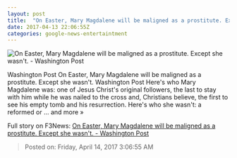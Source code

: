 ```yaml
---
layout: post
title:  "On Easter, Mary Magdalene will be maligned as a prostitute. Except she wasn't. - Washington Post"
date: 2017-04-13 22:06:55Z
categories: google-news-entertaintment
---
```


![On Easter, Mary Magdalene will be maligned as a prostitute. Except she wasn't. - Washington Post](https://img.washingtonpost.com/rf/image_1484w/2010-2019/WashingtonPost/2017/04/13/Local-Enterprise/Images/Merlin_694552.jpg)

Washington Post On Easter, Mary Magdalene will be maligned as a prostitute. Except she wasn't. Washington Post Here's who Mary Magdalene was: one of Jesus Christ's original followers, the last to stay with him while he was nailed to the cross and, Christians believe, the first to see his empty tomb and his resurrection. Here's who she wasn't: a reformed or ... and more »


Full story on F3News: [On Easter, Mary Magdalene will be maligned as a prostitute. Except she wasn't. - Washington Post](http://www.f3nws.com/n/gEZeHJ)

> Posted on: Friday, April 14, 2017 3:06:55 AM
